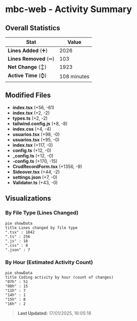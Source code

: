 # mbc-web - Activity Summary 

## Overall Statistics

| Stat                   | Value                                                             |
| ---------------------- | ----------------------------------------------------------------- |
| **Lines Added** (➕)   | 2026                                          |
| **Lines Removed** (➖) | 103                                        |
| **Net Change** (↕)    | 1923                |
| **Active Time** (⌚)   | 108 minutes |


## Modified Files
- **index.tsx** (+56, -61)
- **index.tsx** (+2, -2)
- **types.ts** (+2, -2)
- **tailwind.config.js** (+8, -8)
- **index.css** (+4, -4)
- **usuarios.tsx** (+98, -0)
- **usuarios.tsx** (+95, -0)
- **index.tsx** (+117, -0)
- **config.ts** (+12, -0)
- **_config.ts** (+12, -0)
- **-config.ts** (+170, -15)
- **CrudRecordForm.tsx** (+1356, -9)
- **Sideover.tsx** (+44, -2)
- **settings.json** (+7, -0)
- **Validator.ts** (+43, -0)

## Visualizations

### By File Type (Lines Changed)

```mermaid
pie showData
title Lines changed by file type
".tsx" : 1842
".ts" : 256
".js" : 16
".css" : 8
".json" : 7
```

### By Hour (Estimated Activity Count)

```mermaid
pie showData
title Coding activity by hour (count of changes)
"07h" : 51
"08h" : 15
"11h" : 7
"14h" : 1
"15h" : 8
"16h" : 2
```


> **Last Updated:** 17/01/2025, 16:05:18